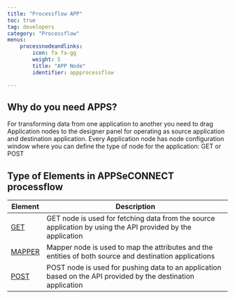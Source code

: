 ```yaml
---
title: "Processflow APP"
toc: true
tag: developers
category: "Processflow"
menus: 
    processnodeandlinks:
        icon: fa fa-gg
        weight: 5
        title: "APP Node" 
        identifier: appprocessflow 

---
```


## Why do you need APPS?  

For transforming data from one application to another you need to drag Application
nodes to the designer panel for operating as source application and destination application. Every Application node has node configuration window where you can define the type of node for the application: GET or POST

## Type of Elements in APPSeCONNECT processflow  
|Element|Description|    
|--------|-----------|  
|[GET](/processflow/working-with-GET/)|GET node is used for fetching data from the source application by using the API provided by the application|  
|[MAPPER](/processflow/working-with-mapper/)|Mapper node is used to map the attributes and the entities of both source and destination applications|  
|[POST](/processflow/working-with-POST/)|POST node is used for pushing data to an application based on the API provided by the destination application|  

